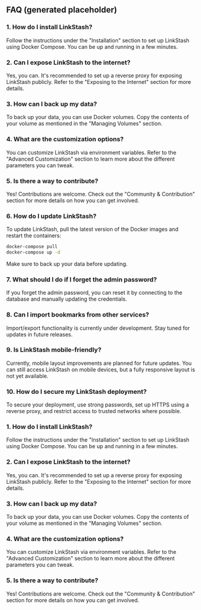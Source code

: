 ## FAQ (generated placeholder)

### 1. How do I install LinkStash?
Follow the instructions under the "Installation" section to set up LinkStash using Docker Compose. You can be up and running in a few minutes.

### 2. Can I expose LinkStash to the internet?
Yes, you can. It's recommended to set up a reverse proxy for exposing LinkStash publicly. Refer to the "Exposing to the Internet" section for more details.

### 3. How can I back up my data?
To back up your data, you can use Docker volumes. Copy the contents of your volume as mentioned in the "Managing Volumes" section.

### 4. What are the customization options?
You can customize LinkStash via environment variables. Refer to the "Advanced Customization" section to learn more about the different parameters you can tweak.

### 5. Is there a way to contribute?
Yes! Contributions are welcome. Check out the "Community & Contribution" section for more details on how you can get involved.

### 6. How do I update LinkStash?
To update LinkStash, pull the latest version of the Docker images and restart the containers:
```bash
docker-compose pull
docker-compose up -d
```
Make sure to back up your data before updating.

### 7. What should I do if I forget the admin password?
If you forget the admin password, you can reset it by connecting to the database and manually updating the credentials.

### 8. Can I import bookmarks from other services?
Import/export functionality is currently under development. Stay tuned for updates in future releases.

### 9. Is LinkStash mobile-friendly?
Currently, mobile layout improvements are planned for future updates. You can still access LinkStash on mobile devices, but a fully responsive layout is not yet available.

### 10. How do I secure my LinkStash deployment?
To secure your deployment, use strong passwords, set up HTTPS using a reverse proxy, and restrict access to trusted networks where possible.

### 1. How do I install LinkStash?
Follow the instructions under the "Installation" section to set up LinkStash using Docker Compose. You can be up and running in a few minutes.

### 2. Can I expose LinkStash to the internet?
Yes, you can. It's recommended to set up a reverse proxy for exposing LinkStash publicly. Refer to the "Exposing to the Internet" section for more details.

### 3. How can I back up my data?
To back up your data, you can use Docker volumes. Copy the contents of your volume as mentioned in the "Managing Volumes" section.

### 4. What are the customization options?
You can customize LinkStash via environment variables. Refer to the "Advanced Customization" section to learn more about the different parameters you can tweak.

### 5. Is there a way to contribute?
Yes! Contributions are welcome. Check out the "Community & Contribution" section for more details on how you can get involved.
